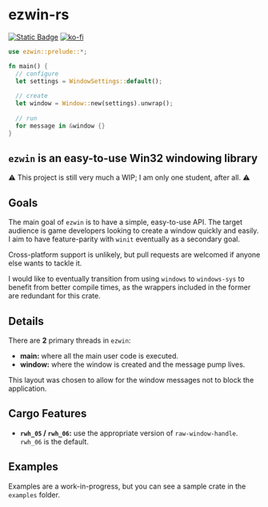 # ezwin-rs

[![Static Badge](https://img.shields.io/badge/crates.io-ezwin?style=for-the-badge&color=E5AB37)](https://crates.io/crates/ezwin)
[![ko-fi](https://ko-fi.com/img/githubbutton_sm.svg)](https://ko-fi.com/R6R8PGIU6)

```rust
use ezwin::prelude::*;

fn main() {
  // configure
  let settings = WindowSettings::default();
  
  // create
  let window = Window::new(settings).unwrap();
  
  // run
  for message in &window {}
}
```

## `ezwin` is an easy-to-use Win32 windowing library

⚠️ This project is still very much a WIP; I am only one student, after all. ⚠️

## Goals

The main goal of `ezwin` is to have a simple, easy-to-use API. The target audience is game developers looking to create
a window quickly and easily. I aim to have feature-parity with `winit` eventually as a secondary goal. 

Cross-platform support is unlikely, but pull requests are welcomed if anyone else wants to tackle it. 

I would like to eventually transition from using `windows` to `windows-sys` to benefit from better compile times, 
as the wrappers included in the former are redundant for this crate.

## Details

There are **2** primary threads in `ezwin`:

* **main:** where all the main user code is executed.
* **window:** where the window is created and the message pump lives.

This layout was chosen to allow for the window messages not to block the application.

## Cargo Features

* **`rwh_05` / `rwh_06`:** use the appropriate version of `raw-window-handle`. `rwh_06` is the default.

## Examples

Examples are a work-in-progress, but you can see a sample crate in the `examples` folder.
